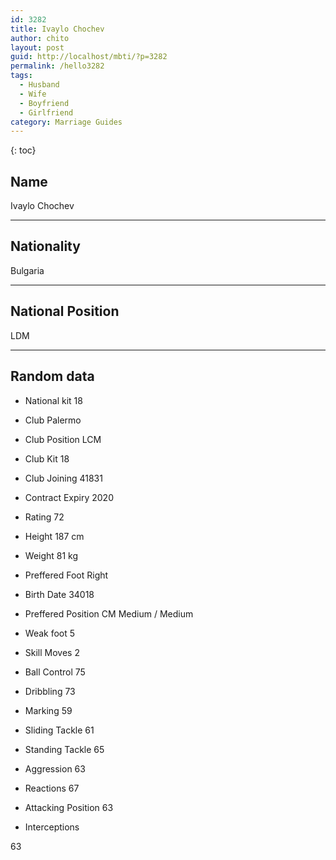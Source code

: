 ```yaml
---
id: 3282
title: Ivaylo Chochev
author: chito
layout: post
guid: http://localhost/mbti/?p=3282
permalink: /hello3282
tags:
  - Husband
  - Wife
  - Boyfriend
  - Girlfriend
category: Marriage Guides
---
```



{: toc}


## Name  
Ivaylo Chochev 

* * *

## Nationality  
Bulgaria 

* * *

## National Position  
LDM 

* * *

## Random data 

  * National kit 
18 

  * Club 
Palermo 

  * Club Position 
LCM 

  * Club Kit 
18 

  * Club Joining 
41831 

  * Contract Expiry 
2020 

  * Rating 
72 

  * Height 
187 cm 

  * Weight 
81 kg 

  * Preffered Foot 
Right 

  * Birth Date 
34018 

  * Preffered Position 
CM Medium / Medium 

  * Weak foot 
5 

  * Skill Moves 
2 

  * Ball Control 
75 

  * Dribbling 
73 

  * Marking 
59 

  * Sliding Tackle 
61 

  * Standing Tackle 
65 

  * Aggression 
63 

  * Reactions 
67 

  * Attacking Position 
63 

  * Interceptions 

63</ul>